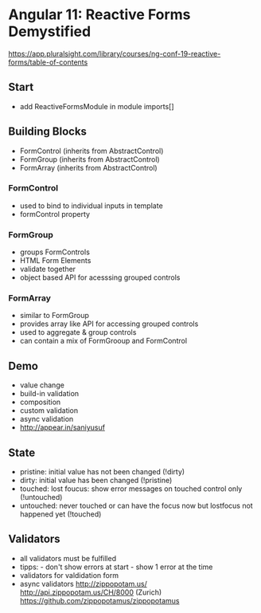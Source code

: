# Angular 11: Reactive Forms Demystified

https://app.pluralsight.com/library/courses/ng-conf-19-reactive-forms/table-of-contents

## Start

- add ReactiveFormsModule in module imports[]

## Building Blocks

- FormControl (inherits from AbstractControl)
- FormGroup (inherits from AbstractControl)
- FormArray (inherits from AbstractControl)

### FormControl

- used to bind to individual inputs in template
- formControl property

### FormGroup

- groups FormControls
- HTML Form Elements
- validate together
- object based API for acesssing grouped controls

### FormArray

- similar to FormGroup
- provides array like API for accessing grouped controls
- used to aggregate & group controls
- can contain a mix of FormGrooup and FormControl

## Demo

- value change
- build-in validation
- composition
- custom validation
- async validation
- http://appear.in/saniyusuf

## State

- pristine: initial value has not been changed (!dirty)
- dirty: initial value has been changed (!pristine)
- touched: lost foucus: show error messages on touched control only (!untouched)
- untouched: never touched or can have the focus now but lostfocus not happened yet (!touched)

## Validators

- all validators must be fulfilled
- tipps: 
          - don't show errors at start
          - show 1 error at the time
- validators for valdidation form
- async validators 
          http://zippopotam.us/ 
          http://api.zippopotam.us/CH/8000 (Zurich)
          https://github.com/zippopotamus/zippopotamus

